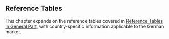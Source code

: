 ## Reference Tables

This chapter expands on the reference tables covered in [Reference Tables in General Part](../../general/reference-tables/reference-tables.md#reference-tables), with country-specific information applicable to the German market.


